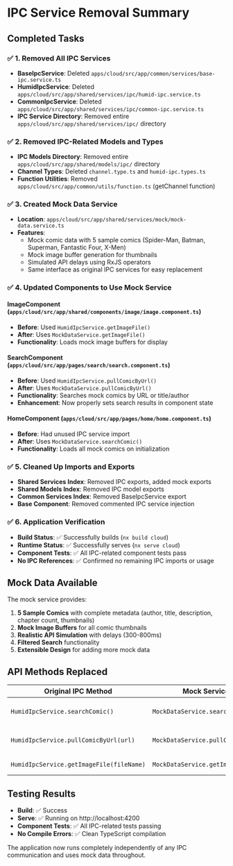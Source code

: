 # IPC Service Removal Summary

## Completed Tasks

### ✅ 1. Removed All IPC Services
- **BaseIpcService**: Deleted `apps/cloud/src/app/common/services/base-ipc.service.ts`
- **HumidIpcService**: Deleted `apps/cloud/src/app/shared/services/ipc/humid-ipc.service.ts`
- **CommonIpcService**: Deleted `apps/cloud/src/app/shared/services/ipc/common-ipc.service.ts`
- **IPC Service Directory**: Removed entire `apps/cloud/src/app/shared/services/ipc/` directory

### ✅ 2. Removed IPC-Related Models and Types
- **IPC Models Directory**: Removed entire `apps/cloud/src/app/shared/models/ipc/` directory
- **Channel Types**: Deleted `channel.type.ts` and `humid-ipc.types.ts`
- **Function Utilities**: Removed `apps/cloud/src/app/common/utils/function.ts` (getChannel function)

### ✅ 3. Created Mock Data Service
- **Location**: `apps/cloud/src/app/shared/services/mock/mock-data.service.ts`
- **Features**:
  - Mock comic data with 5 sample comics (Spider-Man, Batman, Superman, Fantastic Four, X-Men)
  - Mock image buffer generation for thumbnails
  - Simulated API delays using RxJS operators
  - Same interface as original IPC services for easy replacement

### ✅ 4. Updated Components to Use Mock Service

#### ImageComponent (`apps/cloud/src/app/shared/components/image/image.component.ts`)
- **Before**: Used `HumidIpcService.getImageFile()`
- **After**: Uses `MockDataService.getImageFile()`
- **Functionality**: Loads mock image buffers for display

#### SearchComponent (`apps/cloud/src/app/pages/search/search.component.ts`)
- **Before**: Used `HumidIpcService.pullComicByUrl()`
- **After**: Uses `MockDataService.pullComicByUrl()`
- **Functionality**: Searches mock comics by URL or title/author
- **Enhancement**: Now properly sets search results in component state

#### HomeComponent (`apps/cloud/src/app/pages/home/home.component.ts`)
- **Before**: Had unused IPC service import
- **After**: Uses `MockDataService.searchComic()`
- **Functionality**: Loads all mock comics on initialization

### ✅ 5. Cleaned Up Imports and Exports
- **Shared Services Index**: Removed IPC exports, added mock exports
- **Shared Models Index**: Removed IPC model exports
- **Common Services Index**: Removed BaseIpcService export
- **Base Component**: Removed commented IPC service injection

### ✅ 6. Application Verification
- **Build Status**: ✅ Successfully builds (`nx build cloud`)
- **Runtime Status**: ✅ Successfully serves (`nx serve cloud`)
- **Component Tests**: ✅ All IPC-related component tests pass
- **No IPC References**: ✅ Confirmed no remaining IPC imports or usage

## Mock Data Available

The mock service provides:
1. **5 Sample Comics** with complete metadata (author, title, description, chapter count, thumbnails)
2. **Mock Image Buffers** for all comic thumbnails
3. **Realistic API Simulation** with delays (300-800ms)
4. **Filtered Search** functionality
5. **Extensible Design** for adding more mock data

## API Methods Replaced

| Original IPC Method | Mock Service Method | Description |
|-------------------|-------------------|-------------|
| `HumidIpcService.searchComic()` | `MockDataService.searchComic()` | Returns all available comics |
| `HumidIpcService.pullComicByUrl(url)` | `MockDataService.pullComicByUrl(url)` | Filters comics by URL/title/author |
| `HumidIpcService.getImageFile(fileName)` | `MockDataService.getImageFile(fileName)` | Returns mock image buffer |

## Testing Results

- **Build**: ✅ Success
- **Serve**: ✅ Running on http://localhost:4200
- **Component Tests**: ✅ All IPC-related tests passing
- **No Compile Errors**: ✅ Clean TypeScript compilation

The application now runs completely independently of any IPC communication and uses mock data throughout.
